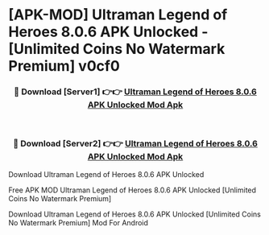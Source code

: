 # [APK-MOD] Ultraman  Legend of Heroes 8.0.6 APK Unlocked - [Unlimited Coins No Watermark Premium] v0cf0



<div align="center">
<h3>🔴 Download [Server1] 👉👉 <a href="https://momento.my/?title=Ultraman__Legend_of_Heroes_8.0.6_APK_Unlocked">Ultraman  Legend of Heroes 8.0.6 APK Unlocked Mod Apk</a></h3><br>

<h3>🔴 Download [Server2] 👉👉 <a href="https://momento.my/?title=Ultraman__Legend_of_Heroes_8.0.6_APK_Unlocked">Ultraman  Legend of Heroes 8.0.6 APK Unlocked Mod Apk</a></h3>
</div>



Download Ultraman  Legend of Heroes 8.0.6 APK Unlocked 

Free APK MOD Ultraman  Legend of Heroes 8.0.6 APK Unlocked [Unlimited Coins No Watermark Premium]

Download Ultraman  Legend of Heroes 8.0.6 APK Unlocked [Unlimited Coins No Watermark Premium] Mod For Android
